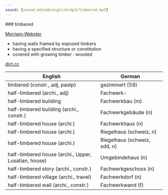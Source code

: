 ```yaml
---
sound: [sound:ankimd/english/mp3/timbered.mp3]
---
```


\### timbered

[Merriam-Webster](https://www.merriam-webster.com/dictionary/timbered)

- having walls framed by exposed timbers
- having a specified structure or constitution
- covered with growing timber : wooded

[dict.cc](https://www.dict.cc/timbered)

| English        | German       |
| -------------- | ------------ |
| timbered (constr., adj, pastp) | gezimmert (59) |
| half-timbered (archi., adj) | Fachwerk- |
| half-timbered building | Fachwerkbau (m) |
| half-timbered building (archi., constr.) | Fachwerkgebäude (n) |
| half-timbered house (archi.) | Fachwerkhaus (n) |
| half-timbered house (archi.) | Riegelhaus (schweiz, n) |
| half-timbered house (archi.) | Riegelhaus (schweiz, sdd, n) |
| half-timbered house (archi., Upper, Lusatian, house) | Umgebindehaus (n) |
| half-timbered story (archi., constr.) | Fachwerkgeschoss (n) |
| half-timbered village (archi., travel) | Fachwerkdorf (n) |
| half-timbered wall (archi., constr.) | Fachwerkwand (f) |
